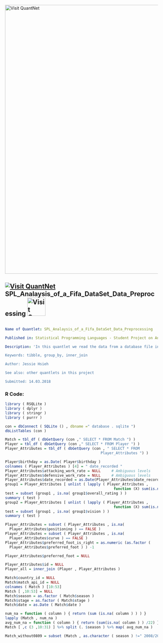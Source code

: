 [<img src="https://github.com/QuantLet/Styleguide-and-FAQ/blob/master/pictures/banner.png" width="888" alt="Visit QuantNet">](http://quantlet.de/)

## [<img src="https://github.com/QuantLet/Styleguide-and-FAQ/blob/master/pictures/qloqo.png" alt="Visit QuantNet">](http://quantlet.de/) **SPL_Analaysis_of_a_Fifa_DataSet_Data_Preprocessing** [<img src="https://github.com/QuantLet/Styleguide-and-FAQ/blob/master/pictures/QN2.png" width="60" alt="Visit QuantNet 2.0">](http://quantlet.de/)

```yaml

Name of Quantlet: SPL_Analaysis_of_a_Fifa_DataSet_Data_Preprocessing

Published in: Statistical Programming Languages - Student Project on Analaysis of a FIFA Data set

Description: 'In this quantlet we read the data from a database file into tibble data frames, convert variable types, subset the interesting columns and rows and join data frames for further analysis. 

Keywords: tibble, group_by, inner_join

Author: Jessie Hsieh

See also: other quantlets in this project

Submitted: 14.03.2018

```


### R Code:
```r
library ( RSQLite )
library ( dplyr )
library ( stringr )
library ( purrr )

con = dbConnect ( SQLite () , dbname =" database . sqlite ")
dbListTables (con )

Match = tbl_df ( dbGetQuery (con ," SELECT * FROM Match ") )
Player = tbl_df ( dbGetQuery (con ," SELECT * FROM Player ") )
Player_Attributes = tbl_df ( dbGetQuery (con , " SELECT * FROM
                                            Player_Attributes ") )

Player$birthday = as.Date( Player$birthday )
colnames ( Player_Attributes ) [4] = " date_recorded "
Player_Attributes$attacking_work_rate = NULL     # Ambiguous levels
Player_Attributes$defensive_work_rate = NULL     # Ambiguous levels
Player_Attributes$date_recorded = as.Date(Player_Attributes$date_recorded )
group1 = Player_Attributes [ unlist ( lapply ( Player_Attributes ,
                                                  function (X) sum(is.na(X) )== 836) ) ]
test = subset (group1 , is.na( group1$overall_rating ) )
summary ( test )
group2 = Player_Attributes [ unlist ( lapply ( Player_Attributes ,
                                                  function (X) sum(is.na(X) )== 2713) ) ]
test = subset (group1 , is.na( group1$vision ) )
summary ( test )

Player_Attributes = subset ( Player_Attributes , is.na(
  Player_Attributes$positioning ) == FALSE )
Player_Attributes = subset ( Player_Attributes , is.na(
  Player_Attributes$curve ) == FALSE )
Player_Attributes$preferred_foot_is_right = as.numeric (as.factor (
  Player_Attributes$preferred_foot ) ) -1

Player_Attributes$preferred_foot = NULL

Player_Attributes$id = NULL
Player_all = inner_join (Player , Player_Attributes )

Match$country_id = NULL
Match$match_api_id = NULL
colnames ( Match ) [10:53]
Match [ ,10:53] = NULL
Match$season = as.factor ( Match$season )
Match$stage = as.factor ( Match$stage )
Match$date = as.Date ( Match$date )

num_na = function ( column ) { return (sum (is.na( column ) ) ) }
lapply (Match , num_na )
avg_num_na = function ( column ) { return (sum(is.na( column ) ) /22) }
Match [ ,c (3 ,10:31) ] %>% split (. $season ) %>% map( avg_num_na )

Match_without0809 = subset (Match , as.character ( season ) !=" 2008/2009") 

```
